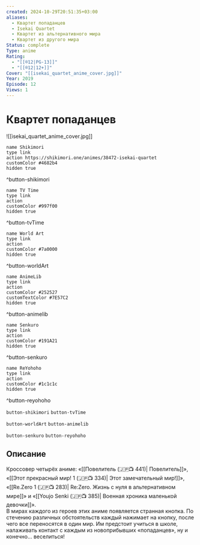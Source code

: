 ```yaml
---
created: 2024-10-29T20:51:35+03:00
aliases:
  - Квартет попаданцев
  - Isekai Quartet
  - Квартет из альтернативного мира
  - Квартет из другого мира
Status: complete
Type: anime
Rating:
  - "[[®️12|PG-13]]"
  - "[[®️12|12+]]"
Cover: "[[isekai_quartet_anime_cover.jpg]]"
Year: 2019
Episode: 12
Views: 1
---
```


# Квартет попаданцев

![[isekai_quartet_anime_cover.jpg]]

```button
name Shikimori
type link
action https://shikimori.one/animes/38472-isekai-quartet
customColor #4682b4
hidden true
```
^button-shikimori

```button
name TV Time
type link
action 
customColor #997f00
hidden true
```
^button-tvTime

```button
name World Art
type link
action 
customColor #7a0000
hidden true
```
^button-worldArt

```button
name AnimeLib
type link
action 
customColor #252527
customTextColor #7E57C2
hidden true
```
^button-animelib

```button
name Senkuro
type link
action 
customColor #191A21
hidden true
```
^button-senkuro

```button
name ReYohoho
type link
action 
customColor #1c1c1c
hidden true
```
^button-reyohoho



`button-shikimori` `button-tvTime`

`button-worldArt` `button-animelib`

`button-senkuro` `button-reyohoho`

## Описание

Кроссовер четырёх аниме: «[[Повелитель (🇯🇵📺 441)| Повелитель]]», «[[Этот прекрасный мир! 1 (🇯🇵📺 334)| Этот замечательный мир!]]», «[[Re.Zero 1 (🇯🇵📺 283)| Re:Zero. Жизнь с нуля в альтернативном мире]]» и «[[Youjo Senki (🇯🇵📺 385)| Военная хроника маленькой девочки]]».  
В мирах каждого из героев этих аниме появляется странная кнопка. По стечению различных обстоятельств каждый нажимает на кнопку, после чего все переносятся в один мир. Им предстоит учиться в школе, налаживать контакт с каждым из новоприбывших «попаданцев», ну и конечно... веселиться!
